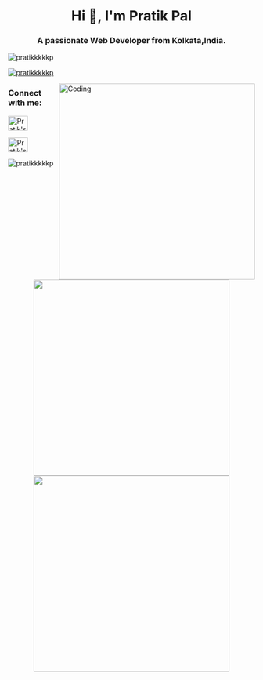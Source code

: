 <h1 align="center">Hi 👋, I'm Pratik Pal</h1>
<h3 align="center">A passionate Web Developer from Kolkata,India.</h3>

<p align="left"> <img src="https://komarev.com/ghpvc/?username=pratikkkkkp&label=Profile%20views&color=0e75b6&style=flat" alt="pratikkkkkp" /> </p>

<p align="left"> <a href="https://github.com/ryo-ma/github-profile-trophy"><img src="https://github-profile-trophy.vercel.app/?username=pratikkkkkp" alt="pratikkkkkp" /></a> </p>

<img align="right" alt="Coding" width="400" src="https://cdn.dribbble.com/users/1162077/screenshots/3848914/programmer.gif">

<h3 align="left">Connect with me:</h3>
<p align="left">
<a href="https://linkedin.com/in/pratik-pal-207441199" target="_blank" rel="nofollow"><img align="center" alt="Pratik's Linkdein"  src="https://cdn.jsdelivr.net/npm/simple-icons@v3/icons/linkedin.svg" height="30" width="40"/></a>

<a href="https://instagram.com/pratikkkkkp" target="_blank" rel="nofollow"><img align="center" alt="Pratik's Insta"  src="https://cdn.jsdelivr.net/npm/simple-icons@v3/icons/instagram.svg" height="30" width="40"/></a>
</p>

<p><img align="left" src="https://github-readme-stats.vercel.app/api/top-langs?username=pratikkkkkp&theme=dark&locale=en&layout=compact" alt="pratikkkkkp" /></p>


<p align = "center">
  <img src = "https://github-readme-stats.vercel.app/api?username=pratikkkkkp&show_icons=true&,prs&cache_seconds=86400&theme=dark" width = 400>

<img src = "https://github-readme-streak-stats.herokuapp.com?user=pratikkkkkp&theme=dark&" width = 400>
</p>






